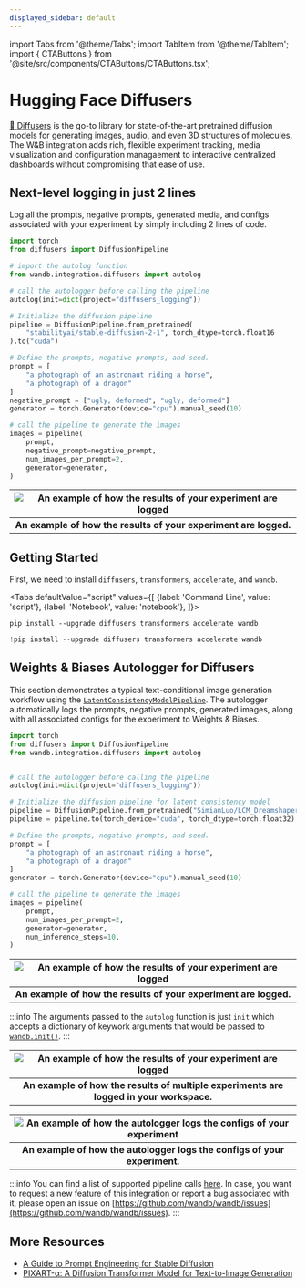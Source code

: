 ```yaml
---
displayed_sidebar: default
---
```


import Tabs from '@theme/Tabs';
import TabItem from '@theme/TabItem';
import { CTAButtons } from '@site/src/components/CTAButtons/CTAButtons.tsx';

# Hugging Face Diffusers

<CTAButtons colabLink="https://colab.research.google.com/github/wandb/examples/blob/master/colabs/diffusers/pixart-alpha-diffusers.ipynb"></CTAButtons>

[🤗 Diffusers](https://huggingface.co/docs/diffusers) is the go-to library for state-of-the-art pretrained diffusion models for generating images, audio, and even 3D structures of molecules. The W&B integration adds rich, flexible experiment tracking, media visualization and configuration managaement to interactive centralized dashboards without compromising that ease of use.

## Next-level logging in just 2 lines

Log all the prompts, negative prompts, generated media, and configs associated with your experiment by simply including 2 lines of code.

```python
import torch
from diffusers import DiffusionPipeline

# import the autolog function
from wandb.integration.diffusers import autolog

# call the autologger before calling the pipeline
autolog(init=dict(project="diffusers_logging"))

# Initialize the diffusion pipeline
pipeline = DiffusionPipeline.from_pretrained(
    "stabilityai/stable-diffusion-2-1", torch_dtype=torch.float16
).to("cuda")

# Define the prompts, negative prompts, and seed.
prompt = [
    "a photograph of an astronaut riding a horse",
    "a photograph of a dragon"
]
negative_prompt = ["ugly, deformed", "ugly, deformed"]
generator = torch.Generator(device="cpu").manual_seed(10)

# call the pipeline to generate the images
images = pipeline(
    prompt,
    negative_prompt=negative_prompt,
    num_images_per_prompt=2,
    generator=generator,
)
```

| ![An example of how the results of your experiment are logged](@site/static/images/integrations/diffusers-autolog-2.gif) | 
|:--:| 
| **An example of how the results of your experiment are logged.** |

## Getting Started

First, we need to install `diffusers`, `transformers`, `accelerate`, and `wandb`.

<Tabs
  defaultValue="script"
  values={[
    {label: 'Command Line', value: 'script'},
    {label: 'Notebook', value: 'notebook'},
  ]}>
  <TabItem value="script">

```shell
pip install --upgrade diffusers transformers accelerate wandb
```

  </TabItem>
  <TabItem value="notebook">

```python
!pip install --upgrade diffusers transformers accelerate wandb
```

  </TabItem>
</Tabs>

## Weights & Biases Autologger for Diffusers

This section demonstrates a typical text-conditional image generation workflow using the [`LatentConsistencyModelPipeline`](https://huggingface.co/docs/diffusers/v0.23.1/en/api/pipelines/latent_consistency_models). The autologger automatically logs the prompts, negative prompts, generated images, along with all associated configs for the experiment to Weights & Biases.

```python
import torch
from diffusers import DiffusionPipeline
from wandb.integration.diffusers import autolog


# call the autologger before calling the pipeline
autolog(init=dict(project="diffusers_logging"))

# Initialize the diffusion pipeline for latent consistency model
pipeline = DiffusionPipeline.from_pretrained("SimianLuo/LCM_Dreamshaper_v7")
pipeline = pipeline.to(torch_device="cuda", torch_dtype=torch.float32)

# Define the prompts, negative prompts, and seed.
prompt = [
    "a photograph of an astronaut riding a horse",
    "a photograph of a dragon"
]
generator = torch.Generator(device="cpu").manual_seed(10)

# call the pipeline to generate the images
images = pipeline(
    prompt,
    num_images_per_prompt=2,
    generator=generator,
    num_inference_steps=10,
)
```

| ![An example of how the results of your experiment are logged](@site/static/images/integrations/diffusers-autolog-4.gif) | 
|:--:| 
| **An example of how the results of your experiment are logged.** |

:::info
The arguments passed to the `autolog` function is just `init` which accepts a dictionary of keywork arguments that would be passed to [`wandb.init()`](https://docs.wandb.ai/ref/python/init).
:::

| ![An example of how the results of your experiment are logged](@site/static/images/integrations/diffusers-autolog-1.gif) | 
|:--:| 
| **An example of how the results of multiple experiments are logged in your workspace.** |

| ![An example of how the autologger logs the configs of your experiment](@site/static/images/integrations/diffusers-autolog-3.gif) | 
|:--:| 
| **An example of how the autologger logs the configs of your experiment.** |

:::info
You can find a list of supported pipeline calls [here](https://github.com/wandb/wandb/blob/main/wandb/integration/diffusers/autologger.py#L12-L67). In case, you want to request a new feature of this integration or report a bug associated with it, please open an issue on [https://github.com/wandb/wandb/issues](https://github.com/wandb/wandb/issues).
:::

## More Resources

* [A Guide to Prompt Engineering for Stable Diffusion](https://wandb.ai/geekyrakshit/diffusers-prompt-engineering/reports/A-Guide-to-Prompt-Engineering-for-Stable-Diffusion--Vmlldzo1NzY4NzQ3)
* [PIXART-α: A Diffusion Transformer Model for Text-to-Image Generation](https://wandb.ai/geekyrakshit/pixart-alpha/reports/PIXART-A-Diffusion-Transformer-Model-for-Text-to-Image-Generation--Vmlldzo2MTE1NzM3)
